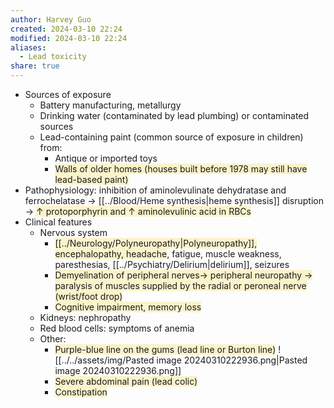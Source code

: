 ```yaml
---
author: Harvey Guo
created: 2024-03-10 22:24
modified: 2024-03-10 22:24
aliases:
  - Lead toxicity
share: true
---
```

- Sources of exposure
	- Battery manufacturing, metallurgy
	- Drinking water (contaminated by lead plumbing)  or contaminated sources 
	- Lead-containing paint (common source of exposure in children) from:
		- Antique or imported toys
		- <span style="background:rgba(240, 200, 0, 0.2)">Walls of older homes (houses built before 1978 may still have lead-based paint)</span>
- Pathophysiology: inhibition of aminolevulinate dehydratase and ferrochelatase → [[../Blood/Heme synthesis|heme synthesis]] disruption → <span style="background:rgba(240, 200, 0, 0.2)">↑ protoporphyrin and ↑ aminolevulinic acid in RBCs</span>
- Clinical features
	- Nervous system 
		- <span style="background:rgba(240, 200, 0, 0.2)">[[../Neurology/Polyneuropathy|Polyneuropathy]], encephalopathy, headache</span>, fatigue, muscle weakness, paresthesias, [[../Psychiatry/Delirium|delirium]], seizures
		- <span style="background:rgba(240, 200, 0, 0.2)">Demyelination of peripheral nerves→ peripheral neuropathy → paralysis of muscles supplied by the radial or peroneal nerve (wrist/foot drop)</span>
		- <span style="background:rgba(240, 200, 0, 0.2)">Cognitive impairment, memory loss</span>
	- Kidneys: nephropathy
	- Red blood cells: symptoms of anemia
	- Other:
		- <span style="background:rgba(240, 200, 0, 0.2)">Purple-blue line on the gums (lead line or Burton line)</span> ![[../../assets/img/Pasted image 20240310222936.png|Pasted image 20240310222936.png]]
		- <span style="background:rgba(240, 200, 0, 0.2)">Severe abdominal pain (lead colic)</span>
		- <span style="background:rgba(240, 200, 0, 0.2)">Constipation</span>